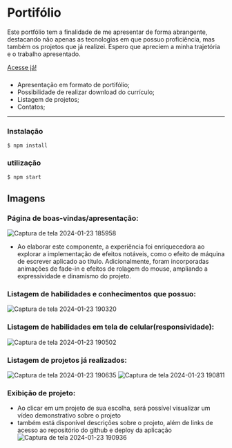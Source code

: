 # Portifólio
Este portfólio tem a finalidade de me apresentar de forma abrangente, destacando não apenas as tecnologias em que possuo proficiência, mas também os projetos que já realizei. Espero que apreciem a minha trajetória e o trabalho apresentado.

[Acesse já!](https://portifolio-pessoal-one.vercel.app/)

###
- Apresentação em formato de portifólio;
- Possibilidade de realizar download do currículo;
- Listagem de projetos;
- Contatos;
---
### Instalação

`$ npm install`

### utilização

`$ npm start`

## Imagens

### Página de boas-vindas/apresentação:
![Captura de tela 2024-01-23 185958](https://github.com/Rafael-conquista/portifolio_pessoal/assets/80485375/3fbd70a9-538e-450c-a794-f18176fb5585)
- Ao elaborar este componente, a experiência foi enriquecedora ao explorar a implementação de efeitos notáveis, como o efeito de máquina de escrever aplicado ao título. Adicionalmente, foram incorporadas animações de fade-in e efeitos de rolagem do mouse, ampliando a expressividade e dinamismo do projeto.

### Listagem de habilidades e conhecimentos que possuo:
![Captura de tela 2024-01-23 190320](https://github.com/Rafael-conquista/portifolio_pessoal/assets/80485375/1d5e1aca-e78d-4ba5-8f31-26d73b2f28bc)
### Listagem de habilidades em tela de celular(responsividade):
![Captura de tela 2024-01-23 190502](https://github.com/Rafael-conquista/portifolio_pessoal/assets/80485375/bee1cf55-eb3e-4434-9ea0-1513adf06411)

### Listagem de projetos já realizados:
![Captura de tela 2024-01-23 190635](https://github.com/Rafael-conquista/portifolio_pessoal/assets/80485375/2e0b0d6d-17a5-43b1-9afc-029622faa3b2)
![Captura de tela 2024-01-23 190811](https://github.com/Rafael-conquista/portifolio_pessoal/assets/80485375/b63a3e15-8ead-4507-a033-8670045ff952)

### Exibição de projeto:
 - Ao clicar em um projeto de sua escolha, será possível visualizar um vídeo demonstrativo sobre o projeto
 - também está disponível descrições sobre o projeto, além de links de acesso ao repositório do github e deploy da aplicação
![Captura de tela 2024-01-23 190936](https://github.com/Rafael-conquista/portifolio_pessoal/assets/80485375/d5d58964-25cb-467a-8e7b-3cbadde9ed0f)

